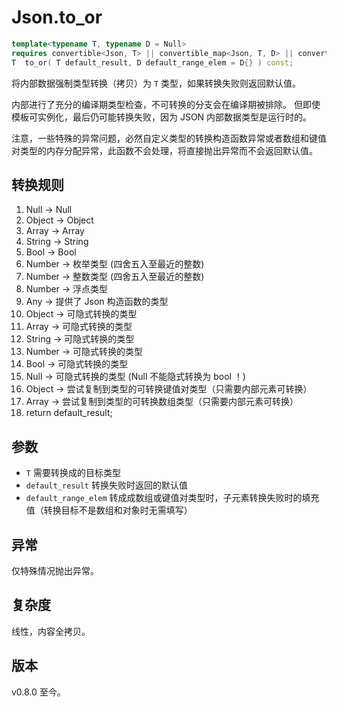 # **Json.to_or**

```cpp
template<typename T, typename D = Null>
requires convertible<Json, T> || convertible_map<Json, T, D> || convertible_array<Json, T, D>
T  to_or( T default_result, D default_range_elem = D{} ) const;
```

将内部数据强制类型转换（拷贝）为 `T` 类型，如果转换失败则返回默认值。

内部进行了充分的编译期类型检查，不可转换的分支会在编译期被排除。
但即使模板可实例化，最后仍可能转换失败，因为 JSON 内部数据类型是运行时的。

注意，一些特殊的异常问题，必然自定义类型的转换构造函数异常或者数组和键值对类型的内存分配异常，此函数不会处理，将直接抛出异常而不会返回默认值。

## 转换规则

1. Null -> Null
2. Object -> Object
3. Array -> Array
4. String -> String
5. Bool -> Bool
6. Number -> 枚举类型 (四舍五入至最近的整数)
7. Number -> 整数类型 (四舍五入至最近的整数)
8. Number -> 浮点类型
9. Any -> 提供了 Json 构造函数的类型
10. Object -> 可隐式转换的类型
11. Array -> 可隐式转换的类型
12. String -> 可隐式转换的类型
13. Number -> 可隐式转换的类型
14. Bool -> 可隐式转换的类型
15. Null -> 可隐式转换的类型 (Null 不能隐式转换为 bool ！)
16. Object -> 尝试复制到类型的可转换键值对类型（只需要内部元素可转换）
17. Array -> 尝试复制到类型的可转换数组类型（只需要内部元素可转换）
18. return default_result;

## 参数

- `T` 需要转换成的目标类型
- `default_result` 转换失败时返回的默认值
- `default_range_elem` 转成成数组或键值对类型时，子元素转换失败时的填充值（转换目标不是数组和对象时无需填写）

## 异常

仅特殊情况抛出异常。

## 复杂度

线性，内容全拷贝。

## 版本

v0.8.0 至今。
